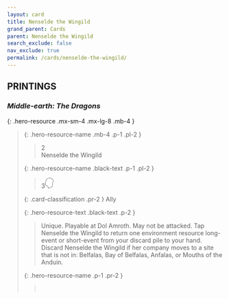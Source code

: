 ```yaml
---
layout: card
title: Nenselde the Wingild
grand_parent: Cards
parent: Nenselde the Wingild
search_exclude: false
nav_exclude: true
permalink: /cards/nenselde-the-wingild/
---
```


## PRINTINGS


### _Middle-earth: The Dragons_

{: .hero-resource .mx-sm-4 .mx-lg-8 .mb-4 }
> {: .hero-resource-name .mb-4 .p-1 .pl-2 }
> > <div class="card-mp">2</div>
> > <div class="card-name">Nenselde the Wingild</div>
>
> {: .hero-resource-name .black-text .p-1 .pl-2 }
> > 3![](/assets/images/mind.svg)
>
> {: .card-classification .pr-2 }
> Ally
>
> {: .hero-resource-text .black-text .p-2 }
> > Unique. Playable at Dol Amroth. May not be attacked. Tap Nenselde the Wingild to return one environment resource long-event or short-event from your discard pile to your hand. Discard Nenselde the Wingild if her company moves to a site that is not in: Belfalas, Bay of Belfalas, Anfalas, or Mouths of the Anduin. 
> 
> {: .hero-resource-name .p-1 .pr-2 }
> > <div class="card-shield"></div>
> > <div class="card-corruption">&nbsp;</div>
